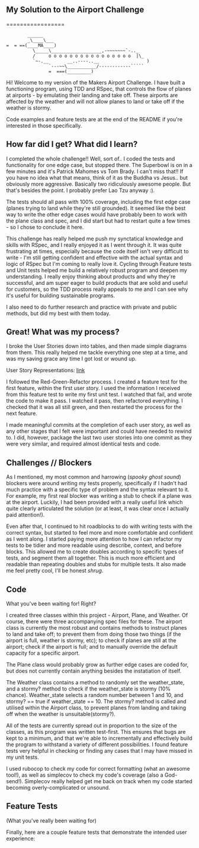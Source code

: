## My Solution to the Airport Challenge ##

=================

```
        ______
        _\____\___
=  = ==(____MA____)
          \_____\___________________,-~~~~~~~`-.._
          /     o o o o o o o o o o o o o o o o  |\_
          `~-.__       __..----..__                  )
                `---~~\___________/------------`````
                =  ===(_________)

```
Hi! Welcome to my version of the Makers Airport Challenge. I have built a functioning program, using TDD and RSpec, that controls the flow of planes at airports - by emulating their landing and take off. These airports are affected by the weather and will not allow planes to land or take off if the weather is stormy.

Code examples and feature tests are at the end of the README if you're interested in those specifically.

## How far did I get? What did I learn? ##

I completed the whole challenge!! Well, sort of.. I coded the tests and functionality for one edge case, but stopped there. The Superbowl is on in a few minutes and it's Patrick Mahomes vs Tom Brady. I can't miss that!! If you have no idea what that means, think of it as the Buddha vs Jesus.. but obviously more aggressive. Basically two ridiculously awesome people. But that's besides the point. I probably prefer Lao Tzu anyway :).

The tests should all pass with 100% coverage, including the first edge case (planes trying to land while they're still grounded). It seemed like the best way to write the other edge cases would have probably been to work with the plane class and spec, and I did start but had to restart quite a few times - so I chose to conclude it here.

This challenge has really helped me push my synctatical knowledge and skills with RSpec, and I really enjoyed it as I went through it. It was quite frustrating at times, especially because the code itself isn't very difficult to write - I'm still getting confident and effective with the actual syntax and logic of RSpec but I'm coming to really love it. Cycling through Feature tests and Unit tests helped me build a relatively robust program and deepen my understanding. I really enjoy thinking about products and why they're successful, and am super eager to build products that are solid and useful for customers, so the TDD process really appeals to me and I can see why it's useful for building sustainable programs.

I also need to do further research and practice with private and public methods, but did my best with them today.

## Great! What was my process? ##
I broke the User Stories down into tables, and then made simple diagrams from them. This really helped me tackle everything one step at a time, and was my saving grace any time I got lost or wound up.

User Story Representations: [link](user_story_reps.pdf)

I followed the Red-Green-Refactor process. I created a feature test for the first feature, within the first user story. I used the information I received from this feature test to write my first unit test. I watched that fail, and wrote the code to make it pass. I watched it pass, then refactored everything. I checked that it was all still green, and then restarted the process for the next feature.

I made meaningful commits at the completion of each user story, as well as any other stages that I felt were important and could have needed to rewind to. I did, however, package the last two user stories into one commit as they were very similar, and required almost identical tests and code.

## Challenges // Blockers ##

As I mentioned, my most common and harrowing (*spooky ghost sound*) blockers were around writing my tests properly, specifically if I hadn't had much practice with a specific type of problem and the syntax relevant to it. For example, my first real blocker was writing a stub to check if a plane was at the airport. Luckily, I had been provided with a really useful link which quite clearly articulated the solution (or at least, it was clear once I actually paid attention!).

Even after that, I continued to hit roadblocks to do with writing tests with the correct syntax, but started to feel more and more comfortable and confident as I went along. I started paying more attention to how I can refactor my tests to be tidier and more readable using describe, context, and before blocks. This allowed me to create doubles according to specific types of tests, and segment them all together. This is much more efficient and readable than repeating doubles and stubs for multiple tests. It also made me feel pretty cool, I'll be honest *shrug*.

## Code ##
What you've been waiting for! Right?

I created three classes within this project - Airport, Plane, and Weather. Of course, there were three accompanying spec files for these. The airport class is currently the most robust and contains methods to instruct planes to land and take off; to prevent them from doing those two things (if the airport is full, weather is stormy, etc); to check if planes are still at the airport; check if the airport is full; and to manually override the default capacity for a specific airport.

The Plane class would probably grow as further edge cases are coded for, but does not currently contain anything besides the instatiation of itself.

The Weather class contains a method to randomly set the weather_state, and a stormy? method to check if the weather_state is stormy (10% chance). Weather_state selects a random number between 1 and 10, and stormy? == true if weather_state == 10. The stormy? method is called and utilised within the Airport class, to prevent planes from landing and taking off when the weather is unsuitable(stormy?).

All of the tests are currently spread out in proportion to the size of the classes, as this program was written test-first. This ensures that bugs are kept to a minimum, and that we're able to incrementally and effectively build the program to withstand a variety of different possibilities. I found feature tests very helpful in checking or finding any cases that I may have missed in my unit tests.

I used rubocop to check my code for correct formatting (what an awesome tool!), as well as simplecov to check my code's coverage (also a God-send!). Simplecov really helped get me back on track when my code started becoming overly-complicated or unsound.

## Feature Tests ##

(What you've really been waiting for)

Finally, here are a couple feature tests that demonstrate the intended user experience:
